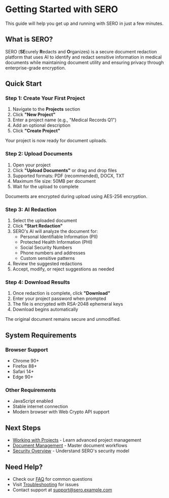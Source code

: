 # Getting Started with SERO

This guide will help you get up and running with SERO in just a few minutes.

## What is SERO?

SERO (**SE**curely **R**edacts and **O**rganizes) is a secure document redaction platform that uses AI to identify and redact sensitive information in medical documents while maintaining document utility and ensuring privacy through enterprise-grade encryption.

## Quick Start

### Step 1: Create Your First Project

1. Navigate to the **Projects** section
2. Click **"New Project"**
3. Enter a project name (e.g., "Medical Records Q1")
4. Add an optional description
5. Click **"Create Project"**

Your project is now ready for document uploads.

### Step 2: Upload Documents

1. Open your project
2. Click **"Upload Documents"** or drag and drop files
3. Supported formats: PDF (recommended), DOCX, TXT
4. Maximum file size: 50MB per document
5. Wait for the upload to complete

Documents are encrypted during upload using AES-256 encryption.

### Step 3: AI Redaction

1. Select the uploaded document
2. Click **"Start Redaction"**
3. SERO's AI will analyze the document for:
   - Personal Identifiable Information (PII)
   - Protected Health Information (PHI)
   - Social Security Numbers
   - Phone numbers and addresses
   - Custom sensitive patterns
4. Review the suggested redactions
5. Accept, modify, or reject suggestions as needed

### Step 4: Download Results

1. Once redaction is complete, click **"Download"**
2. Enter your project password when prompted
3. The file is encrypted with RSA-2048 ephemeral keys
4. Download begins automatically

The original document remains secure and unmodified.

## System Requirements

### Browser Support
- Chrome 90+
- Firefox 88+
- Safari 14+
- Edge 90+

### Other Requirements
- JavaScript enabled
- Stable internet connection
- Modern browser with Web Crypto API support

## Next Steps

- [Working with Projects](./projects.md) - Learn advanced project management
- [Document Management](./documents.md) - Master document workflows
- [Security Overview](./security.md) - Understand SERO's security model

## Need Help?

- Check our [FAQ](./faq.md) for common questions
- Visit [Troubleshooting](./troubleshooting.md) for issues
- Contact support at support@sero.example.com
